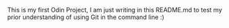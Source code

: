 This is my first Odin Project, I am just writing in this README.md to test my prior understanding of using Git in the command line :)